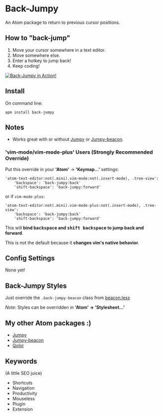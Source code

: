 # Back-Jumpy

An Atom package to return to previous cursor positions.

## How to "back-jump"

1.  Move your cursor somewhere in a text editor.
2.  Move somewhere else.
3.  Enter a hotkey to jump back!
4.  Keep coding!

[ ![Back-Jumpy in Action!][1]](https://raw.githubusercontent.com/DavidLGoldberg/back-jumpy/master/_images/back-jumpy.gif)

[1]: https://raw.githubusercontent.com/DavidLGoldberg/back-jumpy/master/_images/back-jumpy.gif

## Install
On command line:
```
apm install back-jumpy
```

## Notes

*   Works great with or without [Jumpy](https://atom.io/packages/jumpy) or [Jumpy-beacon](https://atom.io/packages/jumpy-beacon).

### 'vim-mode/vim-mode-plus' Users (Strongly Recommended Override)

Put this override in your **'Atom'** -> **'Keymap...'** settings:

    'atom-text-editor:not(.mini).vim-mode:not(.insert-mode), .tree-view':
        'backspace': 'back-jumpy:back'
        'shift-backspace': 'back-jumpy:forward'

or if `vim-mode-plus`:

    'atom-text-editor:not(.mini).vim-mode-plus:not(.insert-mode), .tree-view':
        'backspace': 'back-jumpy:back'
        'shift-backspace': 'back-jumpy:forward'

This will **bind <kbd>backspace</kbd> and <kbd>shift backspace</kbd> to jump back and forward**.

This is not the default because it **changes vim's native behavior**.

## Config Settings

None yet!

## Back-Jumpy Styles

Just override the `.back-jumpy-beacon` class from [beacon.less](https://raw.githubusercontent.com/DavidLGoldberg/back-jumpy/master/styles/beacon.less)

*Note*: Styles can be overridden in **'Atom' -> 'Stylesheet...'**

## My other Atom packages :)

*   [Jumpy](https://atom.io/packages/jumpy)
*   [Jumpy-beacon](https://atom.io/packages/jumpy-beacon)
*   [Qolor](https://atom.io/packages/qolor)

## Keywords

(A little SEO juice)

*   Shortcuts
*   Navigation
*   Productivity
*   Mouseless
*   Plugin
*   Extension
